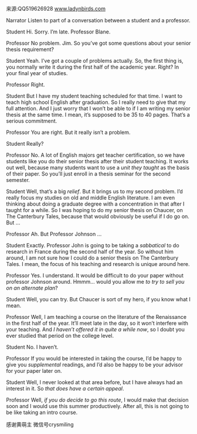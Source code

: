 来源:QQ519626928 www.ladynbirds.com
  
Narrator 
Listen to part of a conversation between a student and a professor. 

Student 
Hi. Sorry. I’m late. Professor Blane. 
  
Professor 
No problem. Jim. So you’ve got some questions about your senior thesis requirement? 
  
Student 
Yeah. I’ve got a couple of problems actually. So, the first thing is, you normally write it during the first half of the academic year. Right? In your final year of studies. 
  
Professor 
Right. 
  
Student 
But I have my student teaching scheduled for that time. I want to teach high school English after graduation. So I really need to give that my full attention. And I just worry that I won’t be able to if I am writing my senior thesis at the same time. I mean, it’s supposed to be 35 to 40 pages. That’s a serious commitment. 
  
Professor 
You are right. But it really isn’t a problem. 
  
Student 
Really? 
 
Professor 
No. A lot of English majors get teacher certification, so we have students like you do their senior thesis after their student teaching. It works out well, because many students want to use a *unit they taught* as the basis of their paper. So you’ll just enroll in a thesis seminar for the second semester. 
  
Student 
Well, that’s a big *relief*. But it brings us to my second problem. I’d really focus my studies on old and middle English literature. I am even thinking about doing a graduate degree with a concentration in that after I taught for a while. So I was hoping to do my senior thesis on Chaucer, on The Canterbury Tales, because that would obviously be useful if I do go on. But … 
  
Professor 
Ah. But Professor Johnson … 
  
Student 
Exactly. Professor John is going to be taking a *sabbatical* to do research in France during the second half of the year. So without him around, I am not sure how I could do a senior thesis on The Canterbury Tales. I mean, the focus of his teaching and research is unique around here. 
  
Professor 
Yes. I understand. It would be difficult to do your paper without professor Johnson around. Hmmm… would you allow me *to try to sell you on an alternate plan*? 
  
Student 
Well, you can try. But Chaucer is sort of my hero, if you know what I mean. 
  
Professor 
Well, I am teaching a course on the literature of the Renaissance in the first half of the year. It’ll meet late in the day, so it won’t interfere with your teaching. And *I haven’t offered it in quite a while now*, so I doubt you ever studied that period on the college level. 
  
Student 
No. I haven’t. 
  
Professor 
If you would be interested in taking the course, I’d be happy to give you *supplemental* readings, and I’d also be happy to be your advisor for your paper later on. 
  
Student 
Well, I never looked at that area before, but I have always had an interest in it. So *that does have a certain appeal*. 
  
Professor 
Well, *if you do decide to go this route*, I would make that decision soon and I would use this summer productively. After all, this is not going to be like taking an intro course. 

感谢黄萌主 微信号crysmiling